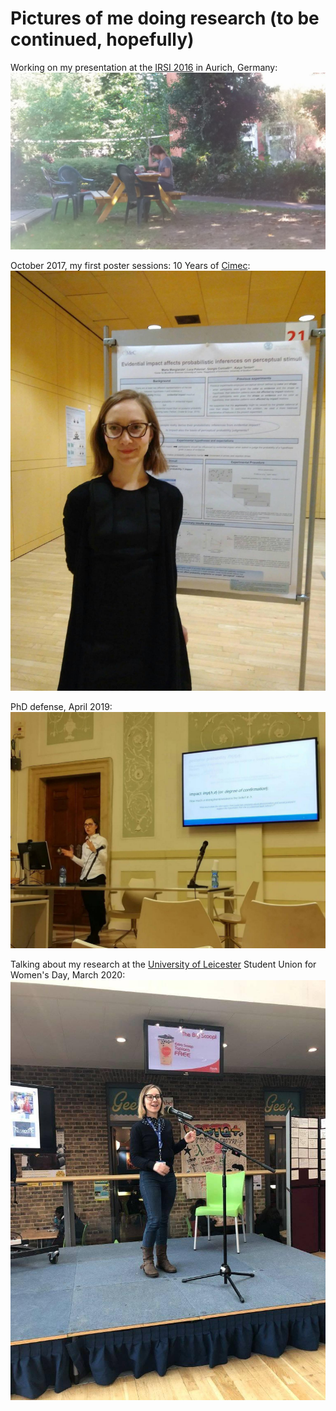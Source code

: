 # Pictures of me doing research (to be continued, hopefully)
Working on my presentation at the [IRSI 2016](http://2016.irsi-school.de/) in Aurich, Germany: ![alt text](https://github.com/Marta-MM/Marta-MM.github.io/blob/main/about/2016.jpg)

October 2017, my first poster sessions: 10 Years of [Cimec](https://www.cimec.unitn.it/): ![alt text](https://github.com/Marta-MM/Marta-MM.github.io/blob/main/about/2017.jpg)

PhD defense, April 2019: ![alt text](https://github.com/Marta-MM/Marta-MM.github.io/blob/main/about/2019.jpg)

Talking about my research at the [University of Leicester](https://le.ac.uk/) Student Union for Women's Day, March 2020: ![alt text](https://github.com/Marta-MM/Marta-MM.github.io/blob/main/about/2020.jpg)

